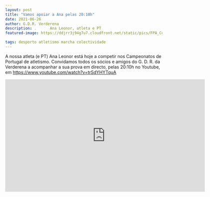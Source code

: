 ```yaml
---
layout: post
title: "Vamos apoiar a Ana pelas 20:10h"
date: 2021-06-26
author: G.D.R. Verderena
description: .      Ana Leonor, atleta e PT
featured-image: https://ddjrr3j94g7u7.cloudfront.net/static/pics/FPA_Competicoes_CPortugal_Maia_FPA_2021rev_QYvCiLr_jZ50BmA_Ui954et.png

tags: desporto atletismo marcha colectividade
---
```


A nossa atleta (e PT) Ana Leonor está hoje a competir nos Campeonatos de Portugal de atletismo.
Convidamos todos os sócios e amigos do G. D. R. da Verderena a acompanhar a sua prova em directo, pelas 20:10h no Youtube, em https://www.youtube.com/watch?v=trSdYHYTquA

<iframe width="640" height="360" src="https://www.youtube.com/embed/trSdYHYTquA" title="YouTube video player" frameborder="0" allow="accelerometer; autoplay; clipboard-write; encrypted-media; gyroscope; picture-in-picture" allowfullscreen></iframe>
